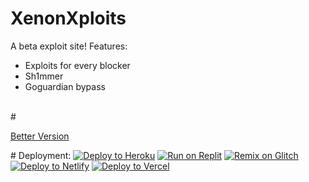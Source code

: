 # XenonXploits
A beta exploit site!
Features:
- Exploits for every blocker
- Sh1mmer
- Goguardian bypass
<br>
#<p><a href="https://github.com/GalacticNetwork/Lithium-js">Better Version</a></p>
# Deployment:
<a target="_blank" href="https://heroku.com/deploy/?template=https://github.com/GalacticNetwork/XenonXploits"><img alt="Deploy to Heroku" src="https://binbashbanana.github.io/deploy-buttons/buttons/remade/heroku.svg"></a>
<a target="_blank" href="https://replit.com/github/GalacticNetwork/XenonXploits"><img alt="Run on Replit" src="https://binbashbanana.github.io/deploy-buttons/buttons/remade/replit.svg"></a>
<a target="_blank" href="https://glitch.com/edit/#!/import/git?url=https://github.com/GalacticNetwork/XenonXploits"><img alt="Remix on Glitch" src="https://binbashbanana.github.io/deploy-buttons/buttons/remade/glitch.svg"></a>
<a target="_blank" href="https://app.netlify.com/start/deploy?repository=https://github.com/GalacticNetwork/XenonXploits"><img alt="Deploy to Netlify" src="https://binbashbanana.github.io/deploy-buttons/buttons/remade/netlify.svg"></a>
<a target="_blank" href="https://vercel.com/new/clone?repository-url=https://github.com/GalacticNetwork/XenonXploits"><img alt="Deploy to Vercel" src="https://binbashbanana.github.io/deploy-buttons/buttons/remade/vercel.svg"></a>